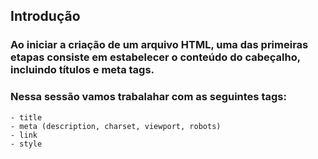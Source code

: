 ## Introdução

### Ao iniciar a criação de um arquivo HTML, uma das primeiras etapas consiste em estabelecer o conteúdo do cabeçalho, incluindo títulos e meta tags.

### Nessa sessão vamos trabalahar com as seguintes tags:
    - title
    - meta (description, charset, viewport, robots)
    - link 
    - style
